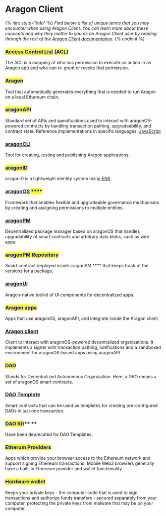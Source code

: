 # Aragon Client

{% hint style="info" %}
_Find below a list of unique terms that you may encounter when using Aragon Client. You can learn more about these concepts and why they matter to you as an Aragon Client user by reading through the rest of the_ [_Aragon Client documentation_](../../users/products/aragon-client/)_._
{% endhint %}

### <mark style="color:blue;"></mark>[<mark style="color:blue;">**Access Control List**</mark>](https://hack.aragon.org/docs/acl-intro.html) <mark style="color:blue;">**(ACL)**</mark> <mark style="color:blue;"></mark><mark style="color:blue;"></mark>&#x20;

The ACL is a mapping of who has permission to execute an action in an Aragon app and who can re-grant or revoke that permission.

### <mark style="color:blue;">**Aragen**</mark>

Tool that automatically generates everything that is needed to run Aragon on a local Ethereum chain.

### <mark style="color:blue;">**aragonAPI**</mark>

Standard set of APIs and specifications used to interact with aragonOS-powered contracts by handling transaction pathing, upgradeability, and contract state. Reference implementations in specific languages: [JavaScript](https://hack.aragon.org/docs/api-intro.html)

### [**aragonCLI**](https://hack.aragon.org/docs/cli-intro.html)

Tool for creating, testing and publishing Aragon applications.

### <mark style="color:blue;">**aragonID**</mark>

aragonID is a lightweight identity system using [ENS](http://ens.domains).

### [**aragonOS**](https://hack.aragon.org/docs/aragonos-intro.html) <mark style="color:blue;">****</mark>&#x20;

Framework that enables flexible and upgradeable governance mechanisms by creating and assigning permissions to multiple entities.

### [**aragonPM**](https://hack.aragon.org/docs/apm-intro.html)

Decentralized package manager based on aragonOS that handles upgradability of smart contracts and arbitrary data blobs, such as web apps.

### <mark style="color:blue;">**aragonPM Repository**</mark>

Smart contract deployed inside aragonPM **** that keeps track of the versions for a package.

### [**aragonUI**](https://hack.aragon.org/docs/aragonui-intro.html)

Aragon-native toolkit of UI components for decentralized apps.

### <mark style="color:blue;">**Aragon apps**</mark>

Apps that use aragonOS, aragonAPI, and integrate inside the Aragon client.

### [**Aragon client**](http://app.aragon.org)

Client to interact with aragonOS-powered decentralized organizations. It implements a signer with transaction pathing, notifications and a sandboxed environment for aragonOS-based apps using aragonAPI.

### <mark style="color:blue;">**DAO**</mark>

Stands for Decentralized Autonomous Organization. Here, a DAO means a set of aragonOS smart contracts.

### [**DAO Template**](https://hack.aragon.org/docs/templates-intro.html)

Smart contracts that can be used as templates for creating pre-configured DAOs in just one transaction.

### <mark style="color:blue;">**DAO Kit**</mark>** **&#x20;

Have been deprecated for DAO Templates.

### <mark style="color:blue;">**Etherum Providers**</mark>

Apps which provide your browser access to the Ethereum network and support signing Ethereum transactions. Mobile Web3 browsers generally have a built-in Ethereum provider and wallet functionality.

### <mark style="color:blue;">**Hardware wallet**</mark>

Keeps your private keys - the computer code that is used to sign transactions and authorize funds transfers - secured separately from your computer, protecting the private keys from malware that may be on your computer.
